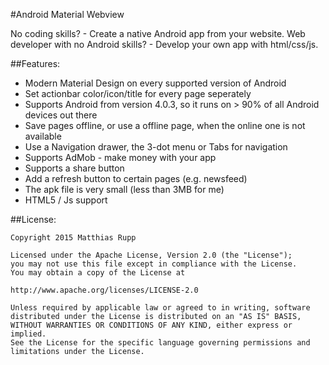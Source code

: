 #Android Material Webview

No coding skills? - Create a native Android app from your website.
Web developer with no Android skills? - Develop your own app with html/css/js.

##Features:

 - Modern Material Design on every supported version of Android
 - Set actionbar color/icon/title for every page seperately
 - Supports Android from version 4.0.3, so it runs on > 90% of all Android devices out there
 - Save pages offline, or use a offline page, when the online one is not available
 - Use a Navigation drawer, the 3-dot menu or Tabs for navigation
 - Supports AdMob - make money with your app
 - Supports a share button
 - Add a refresh button to certain pages (e.g. newsfeed)
 - The apk file is very small (less than 3MB for me)
 - HTML5 / Js support

##License:

    Copyright 2015 Matthias Rupp

    Licensed under the Apache License, Version 2.0 (the "License");
    you may not use this file except in compliance with the License.
    You may obtain a copy of the License at
    
    http://www.apache.org/licenses/LICENSE-2.0
    
    Unless required by applicable law or agreed to in writing, software
    distributed under the License is distributed on an "AS IS" BASIS,
    WITHOUT WARRANTIES OR CONDITIONS OF ANY KIND, either express or implied.
    See the License for the specific language governing permissions and
    limitations under the License.
